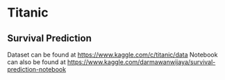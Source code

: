 # Titanic
## Survival Prediction
Dataset can be found at https://www.kaggle.com/c/titanic/data
Notebook can also be found at https://www.kaggle.com/darmawanwijaya/survival-prediction-notebook
